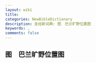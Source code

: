 ```yaml
---
layout: wiki
title: 
categories: NewBibleDictionary
description: 圣经新词典: 图　巴兰旷野位置图
keywords: , 
comments: false
---
```


## 图　巴兰旷野位置图












